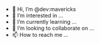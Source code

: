 - 👋 Hi, I’m @dev:mavericks
- 👀 I’m interested in ...
- 🌱 I’m currently learning ...
- 💞️ I’m looking to collaborate on ...
- 📫 How to reach me ...

<!---
dev-mavericks/dev-mavericks is a ✨ special ✨ repository because its `README.md` (this file) appears on your GitHub profile.
You can click the Preview link to take a look at your changes.
--->
